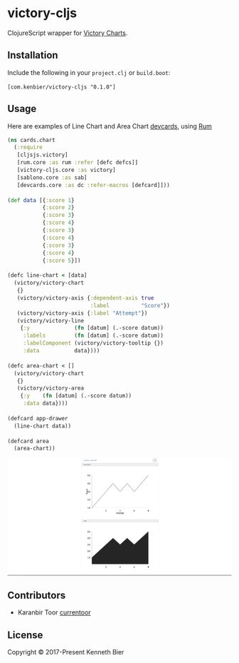 # victory-cljs

ClojureScript wrapper for [Victory Charts](http://formidable.com/open-source/victory/docs/victory-chart/).

## Installation

Include the following in your `project.clj` or `build.boot`:

`[com.kenbier/victory-cljs "0.1.0"]`


## Usage

Here are examples of Line Chart and Area Chart [devcards](https://github.com/bhauman/devcards), using [Rum](https://github.com/tonsky/rum)

``` clojure
(ns cards.chart
  (:require
   [cljsjs.victory]
   [rum.core :as rum :refer [defc defcs]]
   [victory-cljs.core :as victory]
   [sablono.core :as sab]
   [devcards.core :as dc :refer-macros [defcard]]))

(def data [{:score 1}
           {:score 2}
           {:score 3}
           {:score 4}
           {:score 3}
           {:score 4}
           {:score 3}
           {:score 4}
           {:score 5}])

(defc line-chart < [data]
  (victory/victory-chart
   {}
   (victory/victory-axis {:dependent-axis true
                          :label          "Score"})
   (victory/victory-axis {:label "Attempt"})
   (victory/victory-line
    {:y              (fn [datum] (.-score datum))
     :labels         (fn [datum] (.-score datum))
     :labelComponent (victory/victory-tooltip {})
     :data           data})))

(defc area-chart < []
  (victory/victory-chart
   {}
   (victory/victory-area
    {:y    (fn [datum] (.-score datum))
     :data data})))

(defcard app-drawer
  (line-chart data))

(defcard area
  (area-chart))

```

![Devcard Result](resources/chart.png)

## Contributors
* Karanbir Toor [currentoor](https://github.com/currentoor/)

## License

Copyright © 2017-Present Kenneth Bier 

